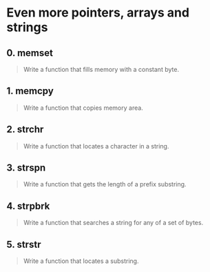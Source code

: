 # Even more pointers, arrays and strings

## 0. memset
> Write a function that fills memory with a constant byte.

## 1. memcpy
> Write a function that copies memory area.

## 2. strchr
> Write a function that locates a character in a string.

## 3. strspn
> Write a function that gets the length of a prefix substring.

## 4. strpbrk
> Write a function that searches a string for any of a set of bytes.

## 5. strstr
> Write a function that locates a substring.
